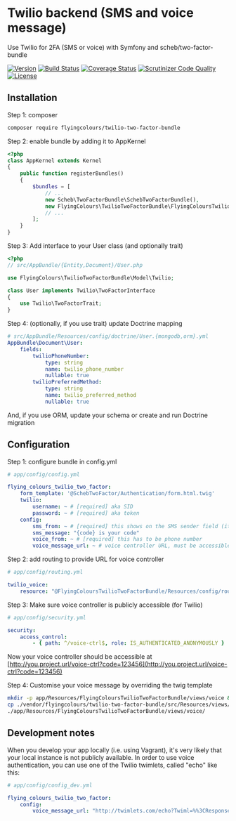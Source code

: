 # Twilio backend (SMS and voice message)

Use Twilio for 2FA (SMS or voice) with Symfony and scheb/two-factor-bundle

[![Version](https://img.shields.io/packagist/v/FlyingColours/twilio-two-factor-bundle.svg?style=flat-square)](https://packagist.org/packages/FlyingColours/twilio-two-factor-bundle)
[![Build Status](https://travis-ci.org/FlyingColours/twilio-two-factor-bundle.svg?branch=develop)](https://travis-ci.org/FlyingColours/twilio-two-factor-bundle)
[![Coverage Status](https://coveralls.io/repos/github/FlyingColours/twilio-two-factor-bundle/badge.svg?branch=develop)](https://coveralls.io/github/FlyingColours/twilio-two-factor-bundle?branch=develop)
[![Scrutinizer Code Quality](https://scrutinizer-ci.com/g/FlyingColours/twilio-two-factor-bundle/badges/quality-score.png?b=develop)](https://scrutinizer-ci.com/g/FlyingColours/twilio-two-factor-bundle/?branch=develop)
[![License](https://poser.pugx.org/FlyingColours/twilio-two-factor-bundle/license.svg)](https://packagist.org/packages/FlyingColours/twilio-two-factor-bundle)


## Installation

Step 1: composer

```bash
composer require flyingcolours/twilio-two-factor-bundle
```

Step 2: enable bundle by adding it to AppKernel


```php
<?php
class AppKernel extends Kernel
{
    public function registerBundles()
    {
        $bundles = [
            // ...
            new Scheb\TwoFactorBundle\SchebTwoFactorBundle(),
            new FlyingColours\TwilioTwoFactorBundle\FlyingColoursTwilioTwoFactorBundle(),
            // ...    
        ];
    }
}

```

Step 3: Add interface to your User class (and optionally trait)

```php
<?php
// src/AppBundle/{Entity,Document}/User.php

use FlyingColours\TwilioTwoFactorBundle\Model\Twilio;

class User implements Twilio\TwoFactorInterface
{
    use Twilio\TwoFactorTrait;
}
```

Step 4: (optionally, if you use trait) update Doctrine mapping

```yaml
# src/AppBundle/Resources/config/doctrine/User.{mongodb,orm}.yml
AppBundle\Document\User:
    fields:
        twilioPhoneNumber:
            type: string
            name: twilio_phone_number
            nullable: true
        twilioPreferredMethod:
            type: string
            name: twilio_preferred_method
            nullable: true
```

And, if you use ORM, update your schema or create and run Doctrine migration

## Configuration

Step 1: configure bundle in config.yml

```yaml
# app/config/config.yml

flying_colours_twilio_two_factor:
    form_template: '@SchebTwoFactor/Authentication/form.html.twig'
    twilio:
        username: ~ # [required] aka SID
        password: ~ # [required] aka token
    config:
        sms_from: ~ # [required] this shows on the SMS sender field (it does not have to be a phone number)
        sms_message: "{code} is your code"
        voice_from: ~ # [required] this has to be phone number
        voice_message_url: ~ # voice controller URL, must be accessible from web. Leave empty for default, otherwise add "{code}" for code
```

Step 2: add routing to provide URL for voice controller

```yaml
# app/config/routing.yml

twilio_voice:
    resource: "@FlyingColoursTwilioTwoFactorBundle/Resources/config/routing.yml"
```

Step 3: Make sure voice controller is publicly accessible (for Twilio)

```yaml
# app/config/security.yml

security:
    access_control:
        - { path: ^/voice-ctrl$, role: IS_AUTHENTICATED_ANONYMOUSLY }
```

Now your voice controller should be accessible at [http://you.project.url/voice-ctrl?code=123456](http://you.project.url/voice-ctrl?code=123456)

Step 4: Customise your voice message by overriding the twig template

```bash
mkdir -p app/Resources/FlyingColoursTwilioTwoFactorBundle/views/voice && \
cp ./vendor/flyingcolours/twilio-two-factor-bundle/src/Resources/views/voice/default.xml.twig \
./app/Resources/FlyingColoursTwilioTwoFactorBundle/views/voice/
```

## Development notes

When you develop your app locally (i.e. using Vagrant), it's very likely that your local instance 
is not publicly available. In order to use voice authentication, you can use one of the Twilio twimlets,
called "echo" like this:

```yaml
# app/config/config_dev.yml

flying_colours_twilio_two_factor:
    config:
        voice_message_url: "http://twimlets.com/echo?Twiml=%%3CResponse%%3E%%3CSay%%3EYour+code+is+{code}%%3C%%2FSay%%3E%%3C%%2FResponse%%3E"
```
